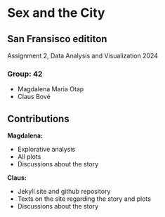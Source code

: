 # Sex and the City
## San Fransisco edititon

Assignment 2, Data Analysis and Visualization 2024

### Group: 42
* Magdalena Maria Otap
* Claus Bové

## Contributions
   
**Magdalena:**
* Explorative analysis
* All plots
* Discussions about the story

**Claus:** 
* Jekyll site and github repository
* Texts on the site regarding the story and plots
* Discussions about the story
